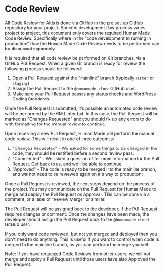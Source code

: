 # Code Review

All Code Review for Altis is done via GitHub in the pre set-up GitHub repository for your project. Specific development flow process varies project to project, this document only covers the required Human Made Code Review. Specifically where in the "code development to running in production" flow the Human Made Code Review needs to be performed can be discussed separately.

It is required that all code review be performed on Git branches, via a GitHub Pull Request. When a given Git branch is ready for review, the following process should be followed:

1. Open a Pull Request against the "mainline" branch (typically `master` or `staging`)
1. Assign the Pull Request to the `@humanmade-cloud` GitHub user.
1. Make sure your Pull Request passes any status checks and WordPress Coding Standards.

Once the Pull Request is submitted, it's possible an automated code review will be performed by the HM Linter bot. In this case, the Pull Request will be marked as "Changes Requested" and you should fix up any errors to do with formatting for the manual review to continue.

Upon receiving a new Pull Request, Human Made will perform the manual code review. This will result in one of three outcomes:

1. "Changes Requested" - We asked for some things to be changed in the code, they should be rectified before a second review pass.
1. "Commented" - We asked a question of for more information for the Pull Request. Get back to us, and we'll be able to continue.
1. "Approved" - The code is ready to be merged into the mainline branch, and will not need to be reviewed again on it's way to production!

Once a Pull Request is reviewed, the next steps depend on the process of the project. You may communicate on the Pull Request for Human Made to merge and deploy the Pull Request on Approval. This can be done via a comment, or a label of "Review Merge" or similar.

The Pull Request will be assigned back to the developer, if the Pull Request requires changes or comment. Once the changes have been made, the developer should assign the Pull Request back to the `@humanmade-cloud` GitHub user.

If you only want code reviewed, but not yet merged and deployed then you don't need to do anything. This is useful if you want to control when code is merged to the mainline branch, as you can perform the merge yourself.

Note: If you have requested Code Reviews from other users, we will not merge and deploy a Pull Request until those users have also Approved the Pull Request.
